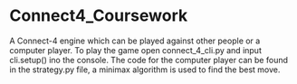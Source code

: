 # Connect4_Coursework
A Connect-4 engine which can be played against other people or a computer player.
To play the game open connect_4_cli.py and input cli.setup() ino the console.
The code for the computer player can be found in the strategy.py file, a minimax algorithm is used to find the best move.
